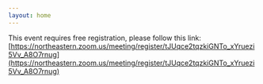 ```yaml
---
layout: home
---
```


This event requires free registration, please follow this link: [https://northeastern.zoom.us/meeting/register/tJUqce2tqzkiGNTo_xYruezi5Vv_A8O7rnug](https://northeastern.zoom.us/meeting/register/tJUqce2tqzkiGNTo_xYruezi5Vv_A8O7rnug)

